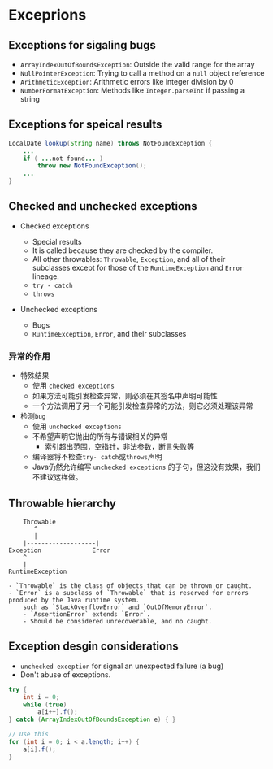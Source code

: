 # Exceprions

## Exceptions for sigaling bugs
- `ArrayIndexOutOfBoundsException`: Outside the valid range for the array
- `NullPointerException`: Trying to call a method on a `null` object reference
- `ArithmeticException`: Arithmetic errors like integer division by 0
- `NumberFormatException`: Methods like `Integer.parseInt` if passing a string


## Exceptions for speical results
``` Java
LocalDate lookup(String name) throws NotFoundException {
    ...
    if ( ...not found... )
        throw new NotFoundException();
    ...
}
```

## Checked and unchecked exceptions
- Checked exceptions
    - Special results
    - It is called because they are checked by the compiler.
    - All other throwables: `Throwable`, `Exception`, and all of their subclasses except for those of the `RuntimeException` and `Error` lineage.
    - `try - catch` 
    - `throws`
    
- Unchecked exceptions
    - Bugs
    - `RuntimeException`, `Error`, and their subclasses 
    
### 异常的作用
- 特殊结果
  - 使用 `checked exceptions`
  - 如果方法可能引发检查异常，则必须在其签名中声明可能性
  - 一个方法调用了另一个可能引发检查异常的方法，则它必须处理该异常
- 检测`bug`
  - 使用 `unchecked exceptions`
  - 不希望声明它抛出的所有与错误相关的异常
    - 索引超出范围，空指针，非法参数，断言失败等
  - 编译器将不检查`try- catch`或`throws`声明
  - Java仍然允许编写 `unchecked exceptions` 的子句，但这没有效果，我们不建议这样做。

## Throwable hierarchy

        Throwable
           ^
           |
        |-------------------|
    Exception              Error
        ^
        |
    RuntimeException
    
    - `Throwable` is the class of objects that can be thrown or caught.
    - `Error` is a subclass of `Throwable` that is reserved for errors produced by the Java runtime system.
        such as `StackOverflowError` and `OutOfMemoryError`.
        - `AssertionError` extends `Error`.
        - Should be considered unrecoverable, and no caught.

## Exception desgin considerations
- `unchecked exception` for signal an unexpected failure (a bug)
- Don't abuse of exceptions.

``` Java
try {
    int i = 0;
    while (true)
        a[i++].f();
} catch (ArrayIndexOutOfBoundsException e) { }

// Use this
for (int i = 0; i < a.length; i++) {
    a[i].f();
}
```


